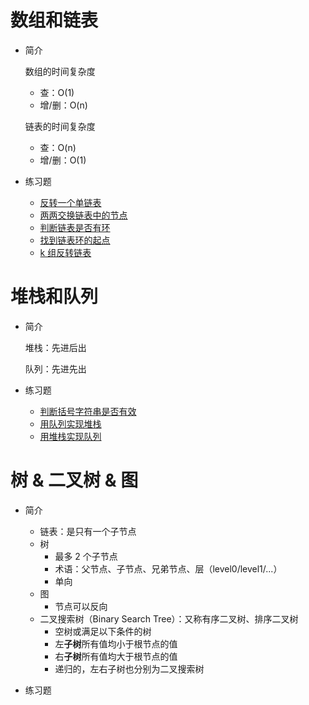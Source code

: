 # 数组和链表

+   简介

    数组的时间复杂度

    +   查：O(1)
    +   增/删：O(n)

    链表的时间复杂度

    +   查：O(n)
    +   增/删：O(1)

+   练习题

    +   [反转一个单链表](./practise/reverse-linked-list.md)
    +   [两两交换链表中的节点](./practise/swap-nodes-in-pairs.md)
    +   [判断链表是否有环](./practise/linked-list-cycle.md)
    +   [找到链表环的起点](./practise/linked-list-cycle-ii.md)
    +   [k 组反转链表](./practise/reverse-nodes-in-k-group.md)

# 堆栈和队列

+   简介

    堆栈：先进后出

    队列：先进先出

+   练习题

    +   [判断括号字符串是否有效](./practise/valid-parentheses.md)
    +   [用队列实现堆栈](./practise/implement-queue-using-stacks.md)
    +   [用堆栈实现队列](./practise/implement-stack-using-queues.md)

# 树 & 二叉树 & 图

+   简介

    +   链表：是只有一个子节点
    +   树
        +   最多 2 个子节点
        +   术语：父节点、子节点、兄弟节点、层（level0/level1/...）
        +   单向
    +   图
        +   节点可以反向
    +   二叉搜索树（Binary Search Tree）：又称有序二叉树、排序二叉树
        +   空树或满足以下条件的树
        +   左**子树**所有值均小于根节点的值
        +   右**子树**所有值均大于根节点的值
        +   递归的，左右子树也分别为二叉搜索树
+   练习题


